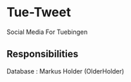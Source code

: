 # Tue-Tweet
Social Media For Tuebingen


## Responsibilities

Database : Markus Holder (OlderHolder)
